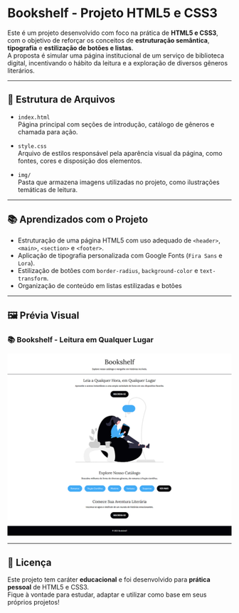 # Bookshelf - Projeto HTML5 e CSS3

Este é um projeto desenvolvido com foco na prática de **HTML5 e CSS3**, com o objetivo de reforçar os conceitos de **estruturação semântica**, **tipografia** e **estilização de botões e listas**.  
A proposta é simular uma página institucional de um serviço de biblioteca digital, incentivando o hábito da leitura e a exploração de diversos gêneros literários.

---

## 📁 Estrutura de Arquivos

- `index.html`  
  Página principal com seções de introdução, catálogo de gêneros e chamada para ação.

- `style.css`  
  Arquivo de estilos responsável pela aparência visual da página, como fontes, cores e disposição dos elementos.

- `img/`  
  Pasta que armazena imagens utilizadas no projeto, como ilustrações temáticas de leitura.

---

## 📚 Aprendizados com o Projeto

- Estruturação de uma página HTML5 com uso adequado de `<header>`, `<main>`, `<section>` e `<footer>`.
- Aplicação de tipografia personalizada com Google Fonts (`Fira Sans` e `Lora`).
- Estilização de botões com `border-radius`, `background-color` e `text-transform`.
- Organização de conteúdo em listas estilizadas e botões

---

## 🖼️ Prévia Visual

### 📚 Bookshelf - Leitura em Qualquer Lugar

![Bookshelf](img/preview.png)

---

## 📝 Licença

Este projeto tem caráter **educacional** e foi desenvolvido para **prática pessoal** de HTML5 e CSS3.  
Fique à vontade para estudar, adaptar e utilizar como base em seus próprios projetos!